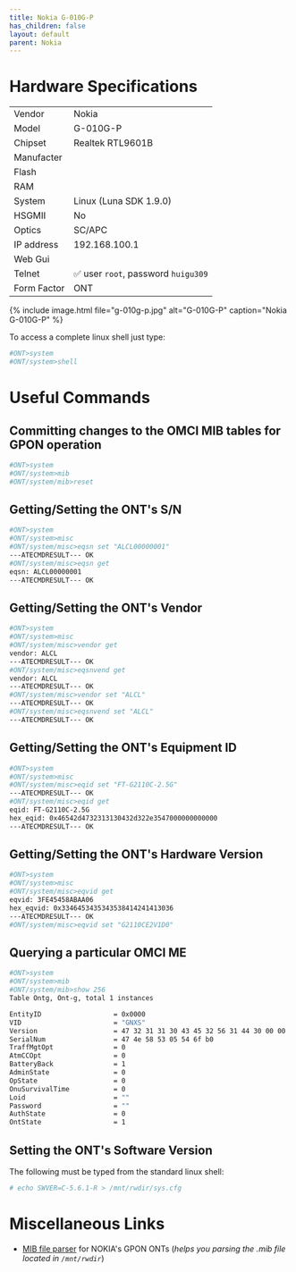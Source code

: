 ```yaml
---
title: Nokia G-010G-P
has_children: false
layout: default
parent: Nokia
---
```


# Hardware Specifications

|             |                                     |
| ----------- | ----------------------------------- |
| Vendor      | Nokia                               |
| Model       | G-010G-P                            |
| Chipset     | Realtek RTL9601B                    |
| Manufacter  |                                     |
| Flash       |                                     |
| RAM         |                                     |
| System      | Linux (Luna SDK 1.9.0)              |
| HSGMII      | No                                  |
| Optics      | SC/APC                              |
| IP address  | 192.168.100.1                       |
| Web Gui     |                                     |
| Telnet      | ✅ user `root`, password `huigu309` |
| Form Factor | ONT                                 |

{% include image.html file="g-010g-p.jpg"  alt="G-010G-P" caption="Nokia G-010G-P" %}

To access a complete linux shell just type:
```sh
#ONT>system
#ONT/system>shell
```

# Useful Commands

## Committing changes to the OMCI MIB tables for GPON operation
```sh
#ONT>system
#ONT/system>mib
#ONT/system/mib>reset
```

## Getting/Setting the ONT's S/N
```sh
#ONT>system
#ONT/system>misc
#ONT/system/misc>eqsn set "ALCL00000001"
---ATECMDRESULT--- OK
#ONT/system/misc>eqsn get
eqsn: ALCL00000001
---ATECMDRESULT--- OK
```

## Getting/Setting the ONT's Vendor
```sh
#ONT>system
#ONT/system>misc
#ONT/system/misc>vendor get
vendor: ALCL
---ATECMDRESULT--- OK
#ONT/system/misc>eqsnvend get
vendor: ALCL
---ATECMDRESULT--- OK
#ONT/system/misc>vendor set "ALCL"
---ATECMDRESULT--- OK
#ONT/system/misc>eqsnvend set "ALCL"
---ATECMDRESULT--- OK

```

## Getting/Setting the ONT's Equipment ID
```sh
#ONT>system
#ONT/system>misc
#ONT/system/misc>eqid set "FT-G2110C-2.5G"
---ATECMDRESULT--- OK
#ONT/system/misc>eqid get
eqid: FT-G2110C-2.5G
hex_eqid: 0x46542d4732313130432d322e3547000000000000
---ATECMDRESULT--- OK
```

## Getting/Setting the ONT's Hardware Version
```sh
#ONT>system
#ONT/system>misc
#ONT/system/misc>eqvid get
eqvid: 3FE45458ABAA06
hex_eqvid: 0x3346453435343538414241413036
---ATECMDRESULT--- OK
#ONT/system/misc>eqvid set "G2110CE2V1D0"
```

## Querying a particular OMCI ME
```sh
#ONT>system
#ONT/system>mib
#ONT/system/mib>show 256
Table Ontg, Ont-g, total 1 instances

EntityID                  = 0x0000
VID                       = "GNXS"
Version                   = 47 32 31 31 30 43 45 32 56 31 44 30 00 00
SerialNum                 = 47 4e 58 53 05 54 6f b0
TraffMgtOpt               = 0
AtmCCOpt                  = 0
BatteryBack               = 1
AdminState                = 0
OpState                   = 0
OnuSurvivalTime           = 0
Loid                      = ""
Password                  = ""
AuthState                 = 0
OntState                  = 1
```

## Setting the ONT's Software Version
The following must be typed from the standard linux shell:
```sh
# echo SWVER=C-5.6.1-R > /mnt/rwdir/sys.cfg
```

# Miscellaneous Links
- <a href="https://github.com/nanomad/nokia-ont-mib-parser">MIB file parser</a> for NOKIA's GPON ONTs (*helps you parsing the .mib file located in `/mnt/rwdir`*)


